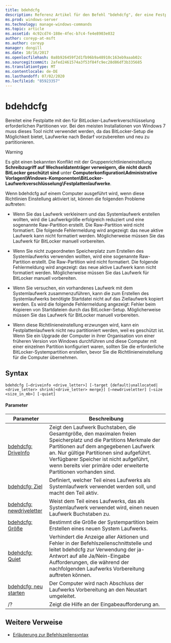 ```yaml
---
title: bdehdcfg
description: Referenz Artikel für den Befehl "bdehdcfg", der eine Festplatte mit den für BitLocker-Laufwerkverschlüsselung erforderlichen Partitionen vorbereitet.
ms.prod: windows-server
ms.technology: manage-windows-commands
ms.topic: article
ms.assetid: 4c92cd74-188e-4fec-b7c4-fe4e8903e032
author: coreyp-at-msft
ms.author: coreyp
manager: dongill
ms.date: 10/16/2017
ms.openlocfilehash: 0a8b926459f2d1fb96b9a48910c163eb9aaab02c
ms.sourcegitcommit: 2afed2461574a3f53f84fc9ec28d86df3b335685
ms.translationtype: MT
ms.contentlocale: de-DE
ms.lasthandoff: 07/02/2020
ms.locfileid: "85923357"
---
```

# <a name="bdehdcfg"></a>bdehdcfg

Bereitet eine Festplatte mit den für BitLocker-Laufwerkverschlüsselung erforderlichen Partitionen vor. Bei den meisten Installationen von Windows 7 muss dieses Tool nicht verwendet werden, da das BitLocker-Setup die Möglichkeit bietet, Laufwerke nach Bedarf vorzubereiten und neu zu partitionieren.

> [!WARNING]
> Es gibt einen bekannten Konflikt mit der Gruppenrichtlinieneinstellung **Schreibzugriff auf Wechseldatenträger verweigern, die nicht durch BitLocker geschützt sind** unter **Computerkonfiguration\Administrative Vorlagen\Windows-Komponenten\BitLocker-Laufwerkverschlüsselung\Festplattenlaufwerke**.
>
>Wenn bdehdcfg auf einem Computer ausgeführt wird, wenn diese Richtlinien Einstellung aktiviert ist, können die folgenden Probleme auftreten:
>
>- Wenn Sie das Laufwerk verkleinern und das Systemlaufwerk erstellen wollten, wird die Laufwerkgröße erfolgreich reduziert und eine sogenannte Raw-Partition erstellt. Die Raw-Partition wird nicht formatiert. Die folgende Fehlermeldung wird angezeigt: das neue aktive Laufwerk kann nicht formatiert werden. Möglicherweise müssen Sie das Laufwerk für BitLocker manuell vorbereiten.
>
>- Wenn Sie nicht zugeordneten Speicherplatz zum Erstellen des Systemlaufwerks verwenden wollten, wird eine sogenannte Raw-Partition erstellt. Die Raw-Partition wird nicht formatiert. Die folgende Fehlermeldung wird angezeigt: das neue aktive Laufwerk kann nicht formatiert werden. Möglicherweise müssen Sie das Laufwerk für BitLocker manuell vorbereiten.
>
>- Wenn Sie versuchen, ein vorhandenes Laufwerk mit dem Systemlaufwerk zusammenzuführen, kann die zum Erstellen des Systemlaufwerks benötigte Startdatei nicht auf das Ziellaufwerk kopiert werden. Es wird die folgende Fehlermeldung angezeigt: Fehler beim Kopieren von Startdateien durch das BitLocker-Setup. Möglicherweise müssen Sie das Laufwerk für BitLocker manuell vorbereiten.
>
>- Wenn diese Richtlinieneinstellung erzwungen wird, kann ein Festplattenlaufwerk nicht neu partitioniert werden, weil es geschützt ist. Wenn Sie ein Upgrade der Computer in ihrer Organisation von einer früheren Version von Windows durchführen und diese Computer mit einer einzelnen Partition konfiguriert waren, sollten Sie die erforderliche BitLocker-Systempartition erstellen, bevor Sie die Richtlinieneinstellung für die Computer übernehmen.

## <a name="syntax"></a>Syntax

```
bdehdcfg [–driveinfo <drive_letter>] [-target {default|unallocated|<drive_letter> shrink|<drive_letter> merge}] [–newdriveletter] [–size <size_in_mb>] [-quiet]
```

#### <a name="parameters"></a>Parameter

| Parameter | Beschreibung |
| --------- |----------- |
| [bdehdcfg: DriveInfo](bdehdcfg-driveinfo.md) | Zeigt den Laufwerk Buchstaben, die Gesamtgröße, den maximalen freien Speicherplatz und die Partitions Merkmale der Partitionen auf dem angegebenen Laufwerk an. Nur gültige Partitionen sind aufgeführt. Verfügbarer Speicher ist nicht aufgeführt, wenn bereits vier primäre oder erweiterte Partitionen vorhanden sind. |
| [bdehdcfg: Ziel](bdehdcfg-target.md) | Definiert, welcher Teil eines Laufwerks als Systemlaufwerk verwendet werden soll, und macht den Teil aktiv. |
| [bdehdcfg: newdriveletter](bdehdcfg-newdriveletter.md) | Weist dem Teil eines Laufwerks, das als Systemlaufwerk verwendet wird, einen neuen Laufwerk Buchstaben zu. |
| [bdehdcfg: Größe](bdehdcfg-size.md) | Bestimmt die Größe der Systempartition beim Erstellen eines neuen System Laufwerks. |
| [bdehdcfg: Quiet](bdehdcfg-quiet.md) | Verhindert die Anzeige aller Aktionen und Fehler in der Befehlszeilenschnittstelle und leitet bdehdcfg zur Verwendung der ja-Antwort auf alle Ja/Nein-Eingabe Aufforderungen, die während der nachfolgenden Laufwerks Vorbereitung auftreten können. |
| [bdehdcfg: neu starten](bdehdcfg-restart.md) | Der Computer wird nach Abschluss der Laufwerks Vorbereitung an den Neustart umgeleitet. |
| /? | Zeigt die Hilfe an der Eingabeaufforderung an. |

## <a name="additional-references"></a>Weitere Verweise

- [Erläuterung zur Befehlszeilensyntax](command-line-syntax-key.md)
